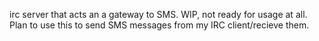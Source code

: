 irc server that acts an a gateway to SMS. WIP, not ready for usage at all. Plan to use this to send SMS messages from my IRC client/recieve them.